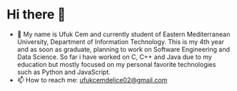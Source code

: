 # Hi there 👋

- 🔭 My name is Ufuk Cem and currently student of Eastern Mediterranean University, Department of Information Technology. This is my 4th year and as soon as graduate, planning to work on Software Engineering and Data Science. So far i have worked on C, C++ and Java due to my education but mostly focused on my personal favorite technologies such as Python and JavaScript. 
- 📫 How to reach me: ufukcemdelice02@gmail.com
